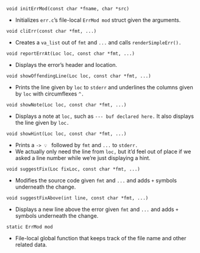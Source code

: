 `void initErrMod(const char *fname, char *src)`
* Initializes `err.c`’s file-local `ErrMod mod` struct given the arguments.

`void cliErr(const char *fmt, ...)`
* Creates a `va_list` out of `fmt` and `...` and calls `renderSimpleErr().` 

`void reportErrAt(Loc loc, const char *fmt, ...)`
* Displays the error’s header and location.

`void showOffendingLine(Loc loc, const char *fmt, ...)`
* Prints the line given by `loc` to `stderr` and underlines the columns given 
by `loc` with circumflexes `^.`

`void showNote(Loc loc, const char *fmt, ...)`
* Displays a note at `loc,` such as `--- buf declared here.`  It also displays 
the line given by `loc.`

`void showHint(Loc loc, const char *fmt, ...)`
* Prints a `-> 💡 ` followed by `fmt` and `...` to `stderr.`
* We actually only need the line from `loc,` but it’d feel out of place if we 
asked a line number while we’re just displaying a hint.

`void suggestFix(Loc fixLoc, const char *fmt, ...)`
* Modifies the source code given `fmt` and `...` and adds `+` symbols 
underneath the change.

`void suggestFixAbove(int line, const char *fmt, ...)`
* Displays a new line above the error given `fmt` and `...` and adds `+` 
symbols underneath the change.

`static ErrMod mod`
* File-local global function that keeps track of the file name and other 
related data.

